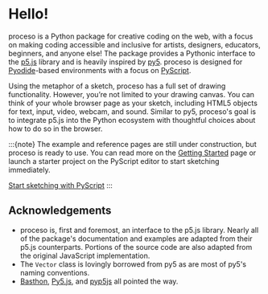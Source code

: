 # Hello!

proceso is a Python package for creative coding on the web, with a focus on making coding accessible and inclusive for artists, designers, educators, beginners, and anyone else! The package provides a Pythonic interface to the [p5.js](https://p5js.org) library and is heavily inspired by [py5](https://py5coding.org). proceso is designed for [Pyodide](https://pyodide.org)-based environments with a focus on [PyScript](https://pyscript.net).

Using the metaphor of a sketch, proceso has a full set of drawing functionality. However, you’re not limited to your drawing canvas. You can think of your whole browser page as your sketch, including HTML5 objects for text, input, video, webcam, and sound. Similar to py5, proceso's goal is to integrate p5.js into the Python ecosystem with thoughtful choices about how to do so in the browser.

:::{note}
The example and reference pages are still under construction, but proceso is ready to use. You can read more on the [Getting Started](/welcome/getting_started) page or launch a starter project on the PyScript editor to start sketching immediately.

<a class="sd-sphinx-override sd-btn sd-text-wrap sd-btn-primary sd-rounded-pill float-left" href="https://pyscript.com/view/4b2d42a1-0e0c-430f-8b20-4b2c7ff0dc3e/58197361-1c5f-4d47-93a9-91570255fe85/latest/" target="_blank">Start sketching with PyScript</a>
:::

## Acknowledgements

- proceso is, first and foremost, an interface to the p5.js library. Nearly all of the package's documentation and examples are adapted from their p5.js counterparts. Portions of the source code are also adapted from the original JavaScript implementation.
- The `Vector` class is lovingly borrowed from py5 as are most of py5's naming conventions.
- [Basthon](https://framagit.org/basthon/), [Py5.js](https://github.com/Luxapodular/Py5.js), and [pyp5js](https://github.com/berinhard/pyp5js/) all pointed the way. 
